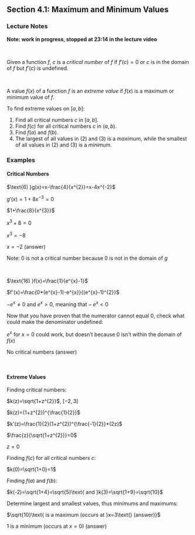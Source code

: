 ## Section 4.1: Maximum and Minimum Values

### Lecture Notes

**Note: work in progress, stopped at 23:14 in the lecture video**

$$
\
$$

Given a function $f$, $c$ is a *critical number* of $f$ if $f'(c)=0$ or $c$ is in the domain of $f$ but $f'(c)$ is undefined.

$$
\
$$

A value $f(x)$ of a function $f$ is an *extreme value* if $f(x)$ is a maximum or minimum value of $f$.

To find extreme values on $[a,b]$:

1. Find all critical numbers $c$ in $[a,b]$.
2. Find $f(c)$ for all critical numbers $c$ in $(a,b)$.
3. Find $f(a)$ and $f(b)$.
4. The largest of all values in (2) and (3) is a *maximum*, while the smallest of all values in (2) and (3) is a *minimum*.

### Examples

#### Critical Numbers

$\text{6) }g(x)=x-\frac{4}{x^{2}}=x-4x^{-2}$

$g'(x)=1+8x^{-3}=0$

$1+\frac{8}{x^{3}}$

$x^{3}+8=0$

$x^{3}=-8$

$x=-2\text{ (answer)}$

$\text{Note: 0 is not a critical number because 0 is not in the domain of }g$

$$
\
$$

$\text{16) }f(x)=\frac{1}{e^{x}-1}$

$f'(x)=\frac{0*(e^{x}-1)-e^{x}}{(e^{x}-1)^{2}}$

$-e^{x}\neq 0\text{ and }e^{x}>0\text{, meaning that}-e^{x}<0$

$\text{Now that you have proven that the numerator cannot equal 0, check what could make the denominator undefined:}$

$e^{x}\text{ for }x=0\text{ could work, but doesn't because 0 isn't within the domain of }f(x)$

$\text{No critical numbers (answer)}$

$$
\
$$

#### Extreme Values

$\text{Finding critical numbers:}$

$k(z)=\sqrt{1+z^{2}}$, $[-2,3]$

$k(z)=(1+z^{2})^{\frac{1}{2}}$

$k'(z)=\frac{1}{2}(1+z^{2})^{\frac{-1}{2}}*(2z)$

$\frac{z}{\sqrt{1+z^{2}}}=0$

$z=0$

$\text{Finding }f(c)\text{ for all critical numbers }c\text{:}$

$k(0)=\sqrt{1+0}=1$

$\text{Finding }f(a)\text{ and }f(b)\text{:}$

$k(-2)=\sqrt{1+4}=\sqrt{5}\text{ and }k(3)=\sqrt{1+9}=\sqrt{10}$

$\text{Determine largest and smallest values, thus minimums and maximums:}$

$\sqrt{10}\text{ is a maximum (occurs at }x=3\text{) (answer)}$

$1\text{ is a minimum (occurs at }x=0\text{) (answer)}$
